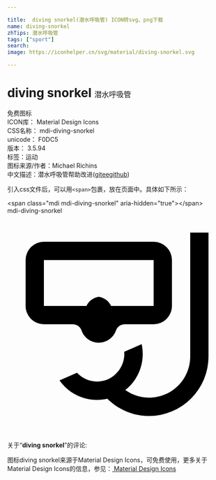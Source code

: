 ```yaml
---

title:  diving snorkel(潜水呼吸管) ICON转svg、png下载
name: diving-snorkel
zhTips: 潜水呼吸管
tags: ["sport"]
search: 
image: https://iconhelper.cn/svg/material/diving-snorkel.svg

---
```


# diving snorkel  <small style="font-size: 60%;font-weight: 100">潜水呼吸管</small>


<div class="detail-page">
<p>
<span><span class="badge-success badge">免费图标</span> </span>
<br/>
<span>
ICON库：
<span class="badge-secondary badge">Material Design Icons</span> 
</span>
<br/>
<span>
CSS名称：
<span class="badge-secondary badge">mdi-diving-snorkel</span> 
</span>
<br/>
<span>
unicode：
<span class="badge-secondary badge">F0DC5</span> 
<copy-btn content='F0DC5' btn-title=""></copy-btn>
<copy-btn :content='String.fromCodePoint(parseInt("F0DC5", 16))' btn-title="复制U"></copy-btn>
</span>
<br/>
<span>
版本：
<span class="badge-secondary badge">3.5.94</span> 
</span><br/><span>标签：<span class="badge-light badge"><router-link to="/tags/sport.html">运动</router-link></span></span>
<br/>
<span>图标来源/作者：<span class="badge-light badge">Michael Richins</span></span> 
<br/>
<span class="zh-detail">中文描述：<span class="badge-primary badge">潜水呼吸管</span><span class="help-link"><span>帮助改进</span>(<a href="https://gitee.com/liuwave/icon-helper/edit/master/json/material/diving-snorkel.json" target="_blank" rel="noopener noreferrer">gitee</a><a href="https://github.com/liuwave/icon-helper/edit/master/json/material/diving-snorkel.json" target="_blank" rel="noopener noreferrer">github</a></span>)</span><br/>
</p>
</div>
<div class="alert alert-dark">
  <i class="mdi mdi-diving-snorkel mdi-48px"></i>
  <i class="mdi mdi-diving-snorkel mdi-36px"></i>
  <i class="mdi mdi-diving-snorkel mdi-24px"></i>
  <i class="mdi mdi-diving-snorkel mdi-18px"></i>
</div>
<div>
  <p>引入css文件后，可以用<code>&lt;span&gt;</code>包裹，放在页面中。具体如下所示：    
  </p>
  <div class="alert alert-primary" style="font-size: 14px">
    &lt;span class="mdi mdi-diving-snorkel" aria-hidden="true"&gt;&lt;/span&gt;
    <copy-btn content='<span class="mdi mdi-diving-snorkel" aria-hidden="true"></span>'></copy-btn>
  </div>
  <div class="alert alert-secondary">
    <i class="mdi mdi-diving-snorkel"
    style="font-size: 24px"
    aria-hidden="true"></i> mdi-diving-snorkel
    <copy-btn content="mdi-diving-snorkel" btn-title="复制图标名称"></copy-btn>
  </div>
</div>
<div id="svg" class="svg-wrap">
<svg xmlns="http://www.w3.org/2000/svg" viewBox="0 0 24 24"><path d="M16,3H4A2,2 0 0,0 2,5V10A2,2 0 0,0 4,12H7.15C7.57,12 7.95,12.24 8.1,12.63C8.44,13.68 9.58,14.25 10.62,13.91C11.23,13.71 11.7,13.23 11.9,12.63C12.05,12.24 12.43,12 12.85,12H16A2,2 0 0,0 18,10V5A2,2 0 0,0 16,3M16,10H11.35C11.1,9.46 10.59,9.09 10,9C9.41,9.09 8.9,9.46 8.65,10H4V5H16V10M22,2V15.5A6.5,6.5 0 0,1 15.5,22C13.79,22 12.15,21.32 10.93,20.12C8.95,20.58 6.88,19.79 5.71,18.12L7.62,17.29C8.5,18.22 9.84,18.5 11,18C11.2,17.91 11.39,17.8 11.56,17.67C12.4,17.05 12.87,16.04 12.78,15L14.69,14.17C15.1,16.04 14.41,18 12.9,19.17C13.66,19.71 14.57,20 15.5,20C18,20 20,18 20,15.5V2H22Z" /></svg>
</div>
<detail full-name='mdi-diving-snorkel'></detail>
<div class="icon-detail__container">
<p>关于“<b>diving snorkel</b>”的评论:</p>
</div>
<Vssue title="关于“diving snorkel”的评论" />    
<div><p>图标diving snorkel来源于Material Design Icons，可免费使用，更多关于 Material Design Icons的信息，参见：<a target="_blank" href="https://iconhelper.cn/material.html"> Material Design Icons</a>
</p></div>

